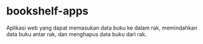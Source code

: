 # bookshelf-apps
Aplikasi web yang dapat memasukan data buku ke dalam rak, memindahkan data buku antar rak, dan menghapus data buku dari rak. 

